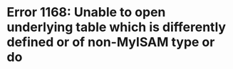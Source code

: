# Error 1168: Unable to open underlying table which is differently defined or of non-MyISAM type or do

